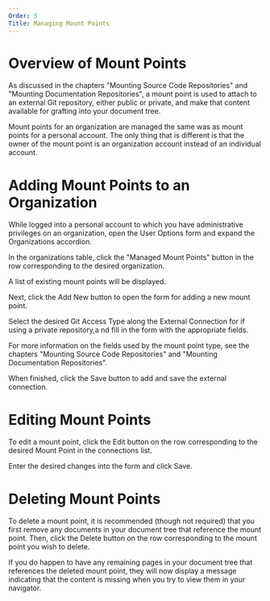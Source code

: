 ```yaml
---
Order: 5
Title: Managing Mount Points
---
```

# Overview of Mount Points

As discussed in the chapters "Mounting Source Code Repositories" and "Mounting
Documentation Repositories", a mount point is used to attach to an external
Git repository, either public or private, and make that content available for
grafting into your document tree.

Mount points for an organization are managed the same was as mount points
for a personal account. The only thing that is different is that the owner of the mount
point is an organization account instead of an individual account.

# Adding Mount Points to an Organization

While logged into a personal account to which you have administrative privileges on an
organization, open the User Options form and expand the Organizations accordion.

In the organizations table, click the "Managed Mount Points" button in the row
corresponding to the desired organization.

A list of existing mount points will be displayed.

Next, click the Add New button to open the form for adding a new mount point.

Select the desired Git Access Type along the External Connection for if using a private
repository,a nd fill in the form with the appropriate fields.

For more information on the fields used by the mount point type, see the chapters
"Mounting Source Code Repositories" and "Mounting Documentation Repositories".

When finished, click the Save button to add and save the external connection.

# Editing Mount Points

To edit a mount point, click the Edit button on the row corresponding to the desired
Mount Point in the connections list.

Enter the desired changes into the form and click Save.

# Deleting Mount Points

To delete a mount point, it is recommended (though not required) that you first remove any
documents in your document tree that reference the mount point. Then, click the Delete button
on the row corresponding to the mount point you wish to delete.

If you do happen to have any remaining pages in your document tree that references the deleted
mount point, they will now display a message indicating that the content is missing when you
try to view them in your navigator.
